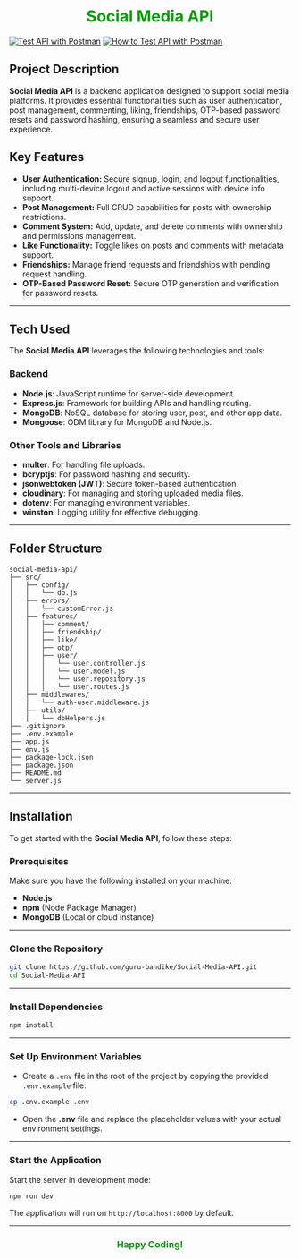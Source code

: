 <head>
  <link rel="stylesheet" href="https://cdnjs.cloudflare.com/ajax/libs/font-awesome/6.0.0-beta3/css/all.min.css">
</head>

<h1 align="center" style="font-weight: bolder; color: #059d06">Social Media API</h1>

[![Test API with Postman](https://img.shields.io/badge/Test%20API%20with%20Postman-orange)](https://god.gw.postman.com/run-collection/33891228-8c4bf29f-8670-4851-9c05-2356ca075713?action=collection/fork&source=rip_markdown&collection-url=entityId=33891228-8c4bf29f-8670-4851-9c05-2356ca075713&entityType=collection&workspaceId=7a63351a-2e1e-4435-84ba-c7e1ed8def04#?env%5Bsocial-media-api%5D=W3sia2V5IjoiYmFzZVVybCIsInZhbHVlIjoiaHR0cHM6Ly9zb2NpYWwtbWVkaWEtYXBpLXByb2R1Y3Rpb24tOTAzZC51cC5yYWlsd2F5LmFwcCIsImVuYWJsZWQiOnRydWUsInR5cGUiOiJkZWZhdWx0In1d)
[![How to Test API with Postman](https://img.shields.io/badge/How%20to%20Test%20API%20with%20Postman-orange)]()

## Project Description

**Social Media API** is a backend application designed to support social media platforms. It provides essential functionalities such as user authentication, post management, commenting, liking, friendships, OTP-based password resets and password hashing, ensuring a seamless and secure user experience.

## Key Features

- **User Authentication:** Secure signup, login, and logout functionalities, including multi-device logout and active sessions with device info support.
- **Post Management:** Full CRUD capabilities for posts with ownership restrictions.
- **Comment System:** Add, update, and delete comments with ownership and permissions management.
- **Like Functionality:** Toggle likes on posts and comments with metadata support.
- **Friendships:** Manage friend requests and friendships with pending request handling.
- **OTP-Based Password Reset:** Secure OTP generation and verification for password resets.

---

## Tech Used

The **Social Media API** leverages the following technologies and tools:

### Backend

- **Node.js**: JavaScript runtime for server-side development.
- **Express.js**: Framework for building APIs and handling routing.
- **MongoDB**: NoSQL database for storing user, post, and other app data.
- **Mongoose**: ODM library for MongoDB and Node.js.

### Other Tools and Libraries

- **multer**: For handling file uploads.
- **bcryptjs**: For password hashing and security.
- **jsonwebtoken (JWT)**: Secure token-based authentication.
- **cloudinary**: For managing and storing uploaded media files.
- **dotenv**: For managing environment variables.
- **winston**: Logging utility for effective debugging.

---

## Folder Structure

```
social-media-api/
├── src/
│   ├── config/
│   │   └── db.js
│   ├── errors/
│   │   └── customError.js
│   ├── features/
│   │   ├── comment/
│   │   ├── friendship/
│   │   ├── like/
│   │   ├── otp/
│   │   ├── user/
│   │   │   └── user.controller.js
│   │   │   └── user.model.js
│   │   │   └── user.repository.js
│   │   │   └── user.routes.js
│   ├── middlewares/
│   │   └── auth-user.middleware.js
│   ├── utils/
│   │   └── dbHelpers.js
├── .gitignore
├── .env.example
├── app.js
├── env.js
├── package-lock.json
├── package.json
├── README.md
└── server.js
```

---

## Installation

To get started with the **Social Media API**, follow these steps:

### Prerequisites

Make sure you have the following installed on your machine:

- **Node.js**
- **npm** (Node Package Manager)
- **MongoDB** (Local or cloud instance)

---

### Clone the Repository

```bash
git clone https://github.com/guru-bandike/Social-Media-API.git
cd Social-Media-API
```

---

### Install Dependencies

```bash
npm install
```

---

### Set Up Environment Variables

- Create a `.env` file in the root of the project by copying the provided `.env.example` file:

```bash
cp .env.example .env
```

- Open the **.env** file and replace the placeholder values with your actual environment settings.

---

### Start the Application

Start the server in development mode:

```bash
npm run dev
```

The application will run on `http://localhost:8000` by default.

---

<h3 align="center" style="font-weight: bolder; color: #059d06">Happy Coding!</h3>
